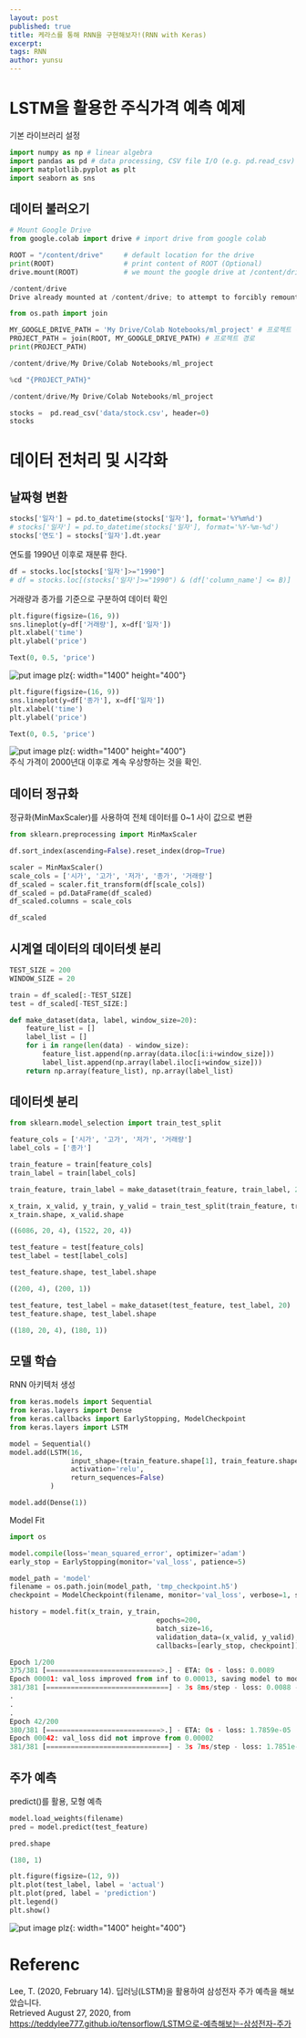```yaml
---
layout: post
published: true
title: 케라스를 통해 RNN을 구현해보자!(RNN with Keras)
excerpt:
tags: RNN
author: yunsu
---
```

# LSTM을 활용한 주식가격 예측 예제  
기본 라이브러리 설정  
```python  
import numpy as np # linear algebra  
import pandas as pd # data processing, CSV file I/O (e.g. pd.read_csv)  
import matplotlib.pyplot as plt  
import seaborn as sns  
```  
## 데이터 불러오기  
```python  
# Mount Google Drive
from google.colab import drive # import drive from google colab

ROOT = "/content/drive"     # default location for the drive
print(ROOT)                 # print content of ROOT (Optional)
drive.mount(ROOT)           # we mount the google drive at /content/drive
```   
```python  
/content/drive
Drive already mounted at /content/drive; to attempt to forcibly remount, call drive.mount("/content/drive", force_remount=True).
```   
```python  
from os.path import join  

MY_GOOGLE_DRIVE_PATH = 'My Drive/Colab Notebooks/ml_project' # 프로젝트 경로
PROJECT_PATH = join(ROOT, MY_GOOGLE_DRIVE_PATH) # 프로젝트 경로
print(PROJECT_PATH)
```   
```python  
/content/drive/My Drive/Colab Notebooks/ml_project
```   
```python  
%cd "{PROJECT_PATH}"
```   
```python  
/content/drive/My Drive/Colab Notebooks/ml_project
```   
```python  
stocks =  pd.read_csv('data/stock.csv', header=0)
stocks
```   
# 데이터 전처리 및 시각화  
## 날짜형 변환  
```python  
stocks['일자'] = pd.to_datetime(stocks['일자'], format='%Y%m%d')
# stocks['일자'] = pd.to_datetime(stocks['일자'], format='%Y-%m-%d')
stocks['연도'] = stocks['일자'].dt.year
```  
연도를 1990년 이후로 재분류 한다.  
```python  
df = stocks.loc[stocks['일자']>="1990"]
# df = stocks.loc[(stocks['일자']>="1990") & (df['column_name'] <= B)]
```  
거래량과 종가를 기준으로 구분하여 데이터 확인  
```python  
plt.figure(figsize=(16, 9))
sns.lineplot(y=df['거래량'], x=df['일자'])
plt.xlabel('time')
plt.ylabel('price')
```   
```python  
Text(0, 0.5, 'price')
```   
![put image plz](/assets/img/yunsu/rnn.png){: width="1400" height="400"}  

```python  
plt.figure(figsize=(16, 9))
sns.lineplot(y=df['종가'], x=df['일자'])
plt.xlabel('time')
plt.ylabel('price')
```   
```python  
Text(0, 0.5, 'price')
```  
![put image plz](/assets/img/yunsu/rnn2.png){: width="1400" height="400"}  
주식 가격이 2000년대 이후로 계속 우상향하는 것을 확인.  
## 데이터 정규화  
정규화(MinMaxScaler)를 사용하여 전체 데이터를 0~1 사이 값으로 변환  
```python  
from sklearn.preprocessing import MinMaxScaler

df.sort_index(ascending=False).reset_index(drop=True)

scaler = MinMaxScaler()
scale_cols = ['시가', '고가', '저가', '종가', '거래량']
df_scaled = scaler.fit_transform(df[scale_cols])
df_scaled = pd.DataFrame(df_scaled)
df_scaled.columns = scale_cols

df_scaled
```  
## 시계열 데이터의 데이터셋 분리  
```python  
TEST_SIZE = 200
WINDOW_SIZE = 20

train = df_scaled[:-TEST_SIZE]
test = df_scaled[-TEST_SIZE:]
```  

```python  
def make_dataset(data, label, window_size=20):
    feature_list = []
    label_list = []
    for i in range(len(data) - window_size):
        feature_list.append(np.array(data.iloc[i:i+window_size]))
        label_list.append(np.array(label.iloc[i+window_size]))
    return np.array(feature_list), np.array(label_list)
```   
## 데이터셋 분리  
```python  
from sklearn.model_selection import train_test_split

feature_cols = ['시가', '고가', '저가', '거래량']
label_cols = ['종가']

train_feature = train[feature_cols]
train_label = train[label_cols]

train_feature, train_label = make_dataset(train_feature, train_label, 20)

x_train, x_valid, y_train, y_valid = train_test_split(train_feature, train_label, test_size=0.2)
x_train.shape, x_valid.shape
```  
```python  
((6086, 20, 4), (1522, 20, 4))
```   
```python  
test_feature = test[feature_cols]
test_label = test[label_cols]

test_feature.shape, test_label.shape
```  
```python  
((200, 4), (200, 1))
```   
```python  
test_feature, test_label = make_dataset(test_feature, test_label, 20)
test_feature.shape, test_label.shape
```   
```python  
((180, 20, 4), (180, 1))
```  
## 모델 학습  
RNN 아키텍처 생성  
```python  
from keras.models import Sequential
from keras.layers import Dense
from keras.callbacks import EarlyStopping, ModelCheckpoint
from keras.layers import LSTM

model = Sequential()
model.add(LSTM(16, 
               input_shape=(train_feature.shape[1], train_feature.shape[2]), 
               activation='relu', 
               return_sequences=False)
          )

model.add(Dense(1))
```  
Model Fit
```python  
import os

model.compile(loss='mean_squared_error', optimizer='adam')
early_stop = EarlyStopping(monitor='val_loss', patience=5)

model_path = 'model'
filename = os.path.join(model_path, 'tmp_checkpoint.h5')
checkpoint = ModelCheckpoint(filename, monitor='val_loss', verbose=1, save_best_only=True, mode='auto')

history = model.fit(x_train, y_train, 
                                    epochs=200, 
                                    batch_size=16,
                                    validation_data=(x_valid, y_valid), 
                                    callbacks=[early_stop, checkpoint])
```  
```python  
Epoch 1/200
375/381 [============================>.] - ETA: 0s - loss: 0.0089
Epoch 00001: val_loss improved from inf to 0.00013, saving model to model/tmp_checkpoint.h5
381/381 [==============================] - 3s 8ms/step - loss: 0.0088 - val_loss: 1.3481e-04
.
.
.
Epoch 42/200
380/381 [============================>.] - ETA: 0s - loss: 1.7859e-05
Epoch 00042: val_loss did not improve from 0.00002
381/381 [==============================] - 3s 7ms/step - loss: 1.7851e-05 - val_loss: 1.9842e-05
```   
## 주가 예측
predict()를 활용, 모형 예측
```python  
model.load_weights(filename)
pred = model.predict(test_feature)

pred.shape
```   
```python  
(180, 1)
```  
```python  
plt.figure(figsize=(12, 9))
plt.plot(test_label, label = 'actual')
plt.plot(pred, label = 'prediction')
plt.legend()
plt.show()
```  
![put image plz](/assets/img/yunsu/rnn3.png){: width="1400" height="400"}  
# Referenc  
Lee, T. (2020, February 14). 딥러닝(LSTM)을 활용하여 삼성전자 주가 예측을 해보았습니다.  
Retrieved August 27, 2020, from https://teddylee777.github.io/tensorflow/LSTM으로-예측해보는-삼성전자-주가  